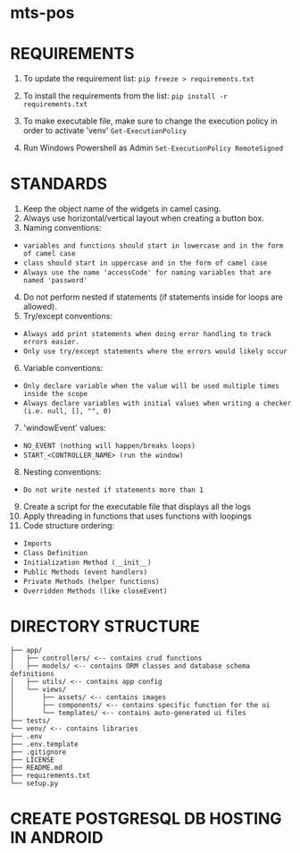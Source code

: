 # mts-pos

# REQUIREMENTS
1. To update the requirement list:
```pip freeze > requirements.txt```

2. To install the requirements from the list:
```pip install -r requirements.txt```

3. To make executable file, make sure to change the execution policy in order to activate 'venv'
```Get-ExecutionPolicy```
4. Run Windows Powershell as Admin
```Set-ExecutionPolicy RemoteSigned```

# STANDARDS
1. Keep the object name of the widgets in camel casing.
2. Always use horizontal/vertical layout when creating a button box.
3. Naming conventions:
* ```variables and functions should start in lowercase and in the form of camel case```
* ```class should start in uppercase and in the form of camel case```
* ```Always use the name 'accessCode' for naming variables that are named 'password'```
4. Do not perform nested if statements (if statements inside for loops are allowed).
5. Try/except conventions:
* ```Always add print statements when doing error handling to track errors easier.```
* ```Only use try/except statements where the errors would likely occur```
6. Variable conventions:
* ```Only declare variable when the value will be used multiple times inside the scope```
* ```Always declare variables with initial values when writing a checker (i.e. null, [], "", 0)```
7. 'windowEvent' values:
* ```NO_EVENT (nothing will happen/breaks loops)```
* ```START_<CONTROLLER_NAME> (run the window)```
8. Nesting conventions:
* ```Do not write nested if statements more than 1```
9. Create a script for the executable file that displays all the logs
10. Apply threading in functions that uses functions with loopings
11. Code structure ordering:
* ```Imports```
* ```Class Definition```
* ```Initialization Method (__init__)```
* ```Public Methods (event handlers)```
* ```Private Methods (helper functions)```
* ```Overridden Methods (like closeEvent)```

# DIRECTORY STRUCTURE
```
├── app/
│   ├── controllers/ <-- contains crud functions
│   ├── models/ <-- contains ORM classes and database schema definitions
│   ├── utils/ <-- contains app config
│   └── views/
│       ├── assets/ <-- contains images
│       ├── components/ <-- contains specific function for the ui
│       └── templates/ <-- contains auto-generated ui files
├── tests/
└── venv/ <-- contains libraries
├── .env
├── .env.template
├── .gitignore
├── LICENSE
├── README.md
├── requirements.txt
└── setup.py
```

# CREATE POSTGRESQL DB HOSTING IN ANDROID
